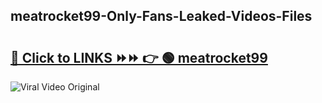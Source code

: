 
 ## meatrocket99-Only-Fans-Leaked-Videos-Files

# <h2><a href="https://mediaupload.pro?meatrocket99">🔗 Click to LINKS ⏩⏩ 👉 🟢 meatrocket99 </a></h2>

<a href="https://mediaupload.pro?meatrocket99" rel="nofollow" data-target="animated-image.originalLink"><img src="https://i.ibb.co.com/xMMVF88/686577567.gif" alt="Viral Video Original" style="max-width: 100%; display: inline-block;" data-target="animated-image.originalImage"></a>